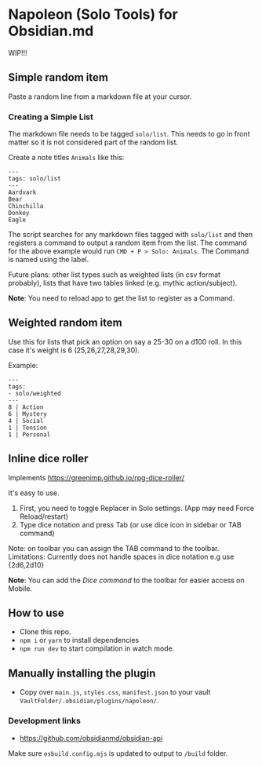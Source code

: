 # Napoleon (Solo Tools) for Obsidian.md

WIP!!!

## Simple random item

Paste a random line from a markdown file at your cursor.

### Creating a Simple List

The markdown file needs to be tagged `solo/list`. This needs to go in front matter so it is not considered part of the random list.

Create a note titles `Animals` like this:

```
---
tags: solo/list
---
Aardvark
Bear
Chinchilla
Donkey
Eagle
```

The script searches for any markdown files tagged with `solo/list` and then registers a command to output a random item from the list. The command for the above example would run `CMD + P > Solo: Animals`. The Command is named using the label.

Future plans: other list types such as weighted lists (in csv format probably), lists that have two tables linked (e.g. mythic action/subject).

**Note**: You need to reload app to get the list to register as a Command.

## Weighted random item

Use this for lists that pick an option on say a 25-30 on a d100 roll. In this case it's weight is 6 (25,26,27,28,29,30).

Example:

```
---
tags:
- solo/weighted
---
8 | Action
6 | Mystery
4 | Social
1 | Tension
1 | Personal
```

## Inline dice roller

Implements https://greenimp.github.io/rpg-dice-roller/

It's easy to use.

1. First, you need to toggle Replacer in Solo settings. (App may need Force Reload/restart)
2. Type dice notation and press Tab (or use dice icon in sidebar or TAB command)

Note: on toolbar you can assign the TAB command to the toolbar.
Limitations: Currently does not handle spaces in dice notation e.g use {2d6,2d10}

**Note**: You can add the _Dice command_ to the toolbar for easier access on Mobile.

## How to use

- Clone this repo.
- `npm i` or `yarn` to install dependencies
- `npm run dev` to start compilation in watch mode.

## Manually installing the plugin

- Copy over `main.js`, `styles.css`, `manifest.json` to your vault `VaultFolder/.obsidian/plugins/napoleon/`.

### Development links

- https://github.com/obsidianmd/obsidian-api

Make sure `esbuild.config.mjs` is updated to output to `/build` folder.
